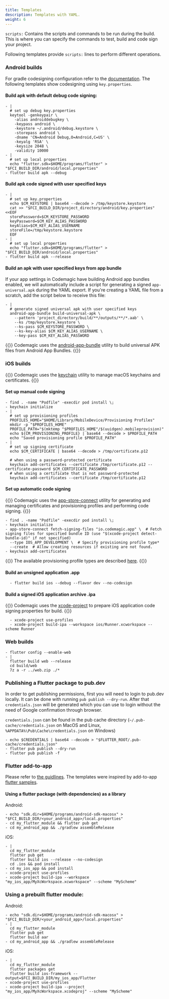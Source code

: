 ```yaml
---
title: Templates
description: Templates with YAML.
weight: 6
---
```


`scripts:` Contains the scripts and commands to be run during the build. This is where you can specify the commands to test, build and code sign your project.

Following templates provide `scripts:` lines to perform different operations.

### Android builds

For gradle codesigning configuration refer to the [documentation](https://docs.codemagic.io/code-signing/android-code-signing/#preparing-your-flutter-project-for-code-signing). The following templates show codesigning using `key.properties`.

#### Build apk with default debug code signing:

    - |
      # set up debug key.properties
      keytool -genkeypair \
        -alias androiddebugkey \
        -keypass android \
        -keystore ~/.android/debug.keystore \
        -storepass android \
        -dname 'CN=Android Debug,O=Android,C=US' \
        -keyalg 'RSA' \
        -keysize 2048 \
        -validity 10000
    - |
      # set up local properties
      echo "flutter.sdk=$HOME/programs/flutter" > "$FCI_BUILD_DIR/android/local.properties"
    - flutter build apk --debug

#### Build apk code signed with user specified keys

    - |
      # set up key.properties
      echo $CM_KEYSTORE | base64 --decode > /tmp/keystore.keystore
      cat >> "$FCI_BUILD_DIR/project_directory/android/key.properties" <<EOF
      storePassword=$CM_KEYSTORE_PASSWORD
      keyPassword=$CM_KEY_ALIAS_PASSWORD
      keyAlias=$CM_KEY_ALIAS_USERNAME
      storeFile=/tmp/keystore.keystore
      EOF
    - |
      # set up local properties
      echo "flutter.sdk=$HOME/programs/flutter" > "$FCI_BUILD_DIR/android/local.properties"
    - flutter build apk --release

#### Build an apk with user specified keys from app bundle

If your app settings in Codemagic have building Android app bundles enabled, we will automatically include a script for generating a signed `app-universal.apk` during the YAML export. If you're creating a YAML file from a scratch, add the script below to receive this file:

    - |
      # generate signed universal apk with user specified keys
      android-app-bundle build-universal-apk \
        --pattern 'project_directory/build/**/outputs/**/*.aab' \
        --ks /tmp/keystore.keystore \
        --ks-pass $CM_KEYSTORE_PASSWORD \
        --ks-key-alias $CM_KEY_ALIAS_USERNAME \
        --key-pass $CM_KEY_ALIAS_PASSWORD

{{<notebox>}}
Codemagic uses the [android-app-bundle](https://github.com/codemagic-ci-cd/cli-tools/tree/master/docs/android-app-bundle#android-app-bundle) utility to build universal APK files from Android App Bundles.
{{</notebox>}}

### iOS builds

{{<notebox>}}
Codemagic uses the [keychain](https://github.com/codemagic-ci-cd/cli-tools/blob/master/docs/keychain/README.md#keychain) utility to manage macOS keychains and certificates.
{{</notebox>}}

#### Set up manual code signing

    - find . -name "Podfile" -execdir pod install \;
    - keychain initialize
    - |
      # set up provisioning profiles
      PROFILES_HOME="$HOME/Library/MobileDevice/Provisioning Profiles"
      mkdir -p "$PROFILES_HOME"
      PROFILE_PATH="$(mktemp "$PROFILES_HOME"/$(uuidgen).mobileprovision)"
      echo ${CM_PROVISIONING_PROFILE} | base64 --decode > $PROFILE_PATH
      echo "Saved provisioning profile $PROFILE_PATH"
    - |
      # set up signing certificate
      echo $CM_CERTIFICATE | base64 --decode > /tmp/certificate.p12

      # when using a password-protected certificate
      keychain add-certificates --certificate /tmp/certificate.p12 --certificate-password $CM_CERTIFICATE_PASSWORD
      # when using a certificate that is not password-protected
      keychain add-certificates --certificate /tmp/certificate.p12

#### Set up automatic code signing

{{<notebox>}}
Codemagic uses the [app-store-connect](https://github.com/codemagic-ci-cd/cli-tools/blob/master/docs/app-store-connect/README.md#app-store-connect) utility for generating and managing certificates and provisioning profiles and performing code signing.
{{</notebox>}}

    - find . -name "Podfile" -execdir pod install \;
    - keychain initialize
    - app-store-connect fetch-signing-files "io.codemagic.app" \  # Fetch signing files for specified bundle ID (use "$(xcode-project detect-bundle-id)" if not specified)
      --type IOS_APP_DEVELOPMENT \  # Specify provisioning profile type*
      --create  # Allow creating resources if existing are not found.
    - keychain add-certificates

{{<notebox>}}
The available provisioning profile types are described [here](https://github.com/codemagic-ci-cd/cli-tools/blob/master/docs/app-store-connect/fetch-signing-files.md#--typeios_app_adhoc--ios_app_development--ios_app_inhouse--ios_app_store--mac_app_development--mac_app_direct--mac_app_store--tvos_app_adhoc--tvos_app_development--tvos_app_inhouse--tvos_app_store).
{{</notebox>}}

#### Build an unsigned application .app

      - flutter build ios --debug --flavor dev --no-codesign

#### Build a signed iOS application archive .ipa

{{<notebox>}}
Codemagic uses the [xcode-project](https://github.com/codemagic-ci-cd/cli-tools/blob/master/docs/xcode-project/README.md#xcode-project) to prepare iOS application code signing properties for build.
{{</notebox>}}

      - xcode-project use-profiles
      - xcode-project build-ipa --workspace ios/Runner.xcworkspace --scheme Runner

### Web builds

    - flutter config --enable-web
    - |
      flutter build web --release
      cd build/web
      7z a -r ../web.zip ./*

### Publishing a Flutter package to pub.dev

In order to get publishing permissions, first you will need to login to pub.dev locally. It can be done with running `pub publish --dry-run`.
After that `credentials.json` will be generated which you can use to login without the need of Google confirmation through browser.

`credentials.json` can be found in the pub cache directory (`~/.pub-cache/credentials.json` on MacOS and Linux, `%APPDATA%\Pub\Cache\credentials.json` on Windows)

    - echo $CREDENTIALS | base64 --decode > "$FLUTTER_ROOT/.pub-cache/credentials.json"
    - flutter pub publish --dry-run
    - flutter pub publish -f

### Flutter add-to-app

Please refer to [the guidlines](https://flutter.dev/docs/development/add-to-app).
The templates were inspired by add-to-app [flutter samples](https://github.com/flutter/samples/tree/master/add_to_app).

#### Using a flutter package (with dependencies) as a library

Android:

    - echo "sdk.dir=$HOME/programs/android-sdk-macosx" > "$FCI_BUILD_DIR/<your_android_app>/local.properties"
    - cd my_flutter_module && flutter pub get
    - cd my_android_app && ./gradlew assembleRelease

iOS:

    - |
      cd my_flutter_module
      flutter pub get
      flutter build ios --release --no-codesign
      cd .ios && pod install
    - cd my_ios_app && pod install
    - xcode-project use-profiles
    - xcode-project build-ipa --workspace "my_ios_app/MyXcWorkspace.xcworkspace" --scheme "MyScheme"

### Using a prebuilt flutter module:

Android:

    - echo "sdk.dir=$HOME/programs/android-sdk-macosx" > "$FCI_BUILD_DIR/<your_android_app>/local.properties"
    - |
      cd my_flutter_module
      flutter pub get
      flutter build aar
    - cd my_android_app && ./gradlew assembleRelease

iOS:

    - |
      cd my_flutter_module
      flutter packages get
      flutter build ios-framework --output=$FCI_BUILD_DIR/my_ios_app/Flutter
    - xcode-project use-profiles
    - xcode-project build-ipa --project "my_ios_app/MyXcWorkspace.xcodeproj" --scheme "MyScheme"

